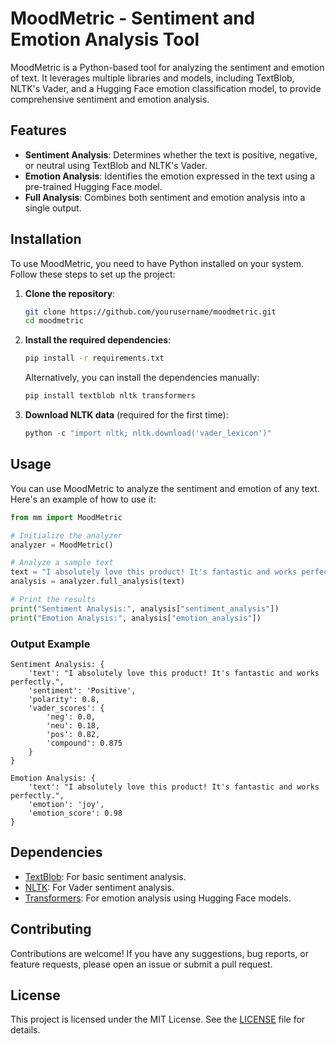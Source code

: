 # MoodMetric - Sentiment and Emotion Analysis Tool

MoodMetric is a Python-based tool for analyzing the sentiment and emotion of text. It leverages multiple libraries and models, including TextBlob, NLTK's Vader, and a Hugging Face emotion classification model, to provide comprehensive sentiment and emotion analysis.

## Features

- **Sentiment Analysis**: Determines whether the text is positive, negative, or neutral using TextBlob and NLTK's Vader.
- **Emotion Analysis**: Identifies the emotion expressed in the text using a pre-trained Hugging Face model.
- **Full Analysis**: Combines both sentiment and emotion analysis into a single output.

## Installation

To use MoodMetric, you need to have Python installed on your system. Follow these steps to set up the project:

1. **Clone the repository**:
   ```bash
   git clone https://github.com/yourusername/moodmetric.git
   cd moodmetric
   ```

2. **Install the required dependencies**:
   ```bash
   pip install -r requirements.txt
   ```

   Alternatively, you can install the dependencies manually:
   ```bash
   pip install textblob nltk transformers
   ```

3. **Download NLTK data** (required for the first time):
   ```python
   python -c "import nltk; nltk.download('vader_lexicon')"
   ```

## Usage

You can use MoodMetric to analyze the sentiment and emotion of any text. Here's an example of how to use it:

```python
from mm import MoodMetric

# Initialize the analyzer
analyzer = MoodMetric()

# Analyze a sample text
text = "I absolutely love this product! It's fantastic and works perfectly."
analysis = analyzer.full_analysis(text)

# Print the results
print("Sentiment Analysis:", analysis["sentiment_analysis"])
print("Emotion Analysis:", analysis["emotion_analysis"])
```

### Output Example

```plaintext
Sentiment Analysis: {
    'text': "I absolutely love this product! It's fantastic and works perfectly.",
    'sentiment': 'Positive',
    'polarity': 0.8,
    'vader_scores': {
        'neg': 0.0,
        'neu': 0.18,
        'pos': 0.82,
        'compound': 0.875
    }
}

Emotion Analysis: {
    'text': "I absolutely love this product! It's fantastic and works perfectly.",
    'emotion': 'joy',
    'emotion_score': 0.98
}
```

## Dependencies

- [TextBlob](https://textblob.readthedocs.io/): For basic sentiment analysis.
- [NLTK](https://www.nltk.org/): For Vader sentiment analysis.
- [Transformers](https://huggingface.co/transformers/): For emotion analysis using Hugging Face models.

## Contributing

Contributions are welcome! If you have any suggestions, bug reports, or feature requests, please open an issue or submit a pull request.

## License

This project is licensed under the MIT License. See the [LICENSE](LICENSE) file for details.
